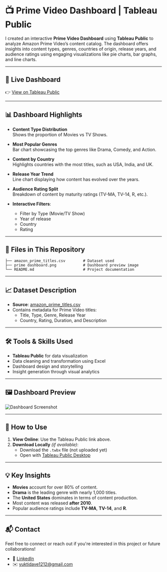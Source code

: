 # 📺 Prime Video Dashboard | Tableau Public

I created an interactive **Prime Video Dashboard** using **Tableau Public** to analyze Amazon Prime Video’s content catalog. The dashboard offers insights into content types, genres, countries of origin, release years, and audience ratings using engaging visualizations like pie charts, bar graphs, and line charts.

---

## 🔗 Live Dashboard

👉 [View on Tableau Public](https://public.tableau.com/app/profile/yukti.dave/viz/Prime-video-dashboard/Dashboard1?publish=yes)

---

## 📊 Dashboard Highlights

- **Content Type Distribution**  
  Shows the proportion of Movies vs TV Shows.

- **Most Popular Genres**  
  Bar chart showcasing the top genres like Drama, Comedy, and Action.

- **Content by Country**  
  Highlights countries with the most titles, such as USA, India, and UK.

- **Release Year Trend**  
  Line chart displaying how content has evolved over the years.

- **Audience Rating Split**  
  Breakdown of content by maturity ratings (TV-MA, TV-14, R, etc.).

- **Interactive Filters**:
  - Filter by Type (Movie/TV Show)
  - Year of release
  - Country
  - Rating

---

## 📁 Files in This Repository

```
├── amazon_prime_titles.csv        # Dataset used
├── prime dashboard.png            # Dashboard preview image
└── README.md                      # Project documentation
```

---

## 📈 Dataset Description

- **Source**: [amazon_prime_titles.csv](https://www.kaggle.com/datasets)  
- Contains metadata for Prime Video titles:
  - Title, Type, Genre, Release Year
  - Country, Rating, Duration, and Description

---

## 🛠️ Tools & Skills Used

- **Tableau Public** for data visualization  
- Data cleaning and transformation using Excel  
- Dashboard design and storytelling  
- Insight generation through visual analytics

---

## 🖼️ Dashboard Preview

![Dashboard Screenshot](prime%20dashboard.png)

---

## 📌 How to Use

1. **View Online**: Use the Tableau Public link above.
2. **Download Locally** *(if available)*:
   - Download the `.twbx` file (not uploaded yet)
   - Open with [Tableau Public Desktop](https://public.tableau.com/en-us/s/download/)

---

## 💡 Key Insights

- **Movies** account for over 80% of content.
- **Drama** is the leading genre with nearly 1,000 titles.
- The **United States** dominates in terms of content production.
- Most content was released **after 2010**.
- Popular audience ratings include **TV-MA**, **TV-14**, and **R**.

---

## 📬 Contact

Feel free to connect or reach out if you're interested in this project or future collaborations!

- 💼 [LinkedIn](linkedin.com/in/yuktidave)
- ✉️ yuktidave1212@gmail.com
